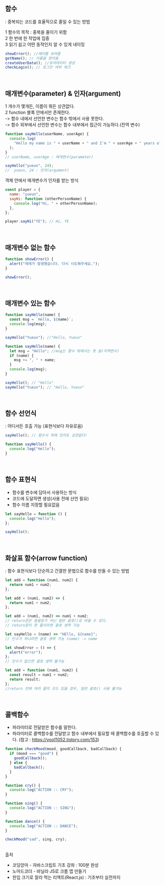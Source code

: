 ## 함수

: 중복되는 코드를 효율적으로 줄일 수 있는 방법

1 함수의 목적 : 중복을 줄이기 위함  
2 한 번에 한 작업에 집중  
3 읽기 쉽고 어떤 동작인지 알 수 있게 네이밍

```javascript
showError(); //에러를 보여줌
getName(); // 이름을 얻어옴
createUserData(); //유저데이터 생성
checkLogin(); // 로그인 여부 체크
```

<br>

## 매개변수(parameter) & 인자(argument)

1 개수가 몇개든, 이름이 뭐든 상관없다.  
2 function 블록 안에서만 존재한다.  
-> 함수 내에서 선언한 변수는 함수 밖에서 사용 못한다.  
-> 함수 외부에서 선언한 변수는 함수 내부에서 접근이 가능하다.(전역 변수)

```jsx
function sayHello(userName, userAge) {
  console.log(
    "Hello my name is " + userName + " and I'm " + userAge + " years old."
  );
}
// userName, userAge : 매개변수(parameter)

sayHello("yueun", 24);
//  yueun, 24 : 인자(argument)
```

객체 안에서 매개변수가 인자를 받는 방식

```jsx
const player = {
  name: "yueun",
  sayHi: function (otherPersonName) {
    console.log("Hi, " + otherPersonName);
  },
};

player.sayHi("YE"); // Hi, YE
```

<br>

## 매개변수 없는 함수

```javascript
function showError() {
  alert("에레가 발생했습니다. 다시 시도해주세요.");
}

showError();
```

<br>

## 매개변수 있는 함수

```javascript
function sayHello(name) {
  const msg = `Hello, ${name}`;
  console.log(msg);
}

sayHello("Yueun"); //"Hello, Yueun"

function sayHello(name) {
  let msg = "Hello"; //msg는 함수 밖에서는 못 씀(지역변수)
  if (name) {
    msg += ", " + name;
  }
  console.log(msg);
}

sayHello(); // "Hello"
sayHello("Yueun"); // "Hello, Yueun"
```

<br>

## 함수 선언식

: 어디서든 호출 가능 (표현식보다 자유로움)

```javascript
sayHello(); // 함수식 위에 있어도 상관없다!

function sayHello() {
  console.log("Hello");
}
```

<br>

## 함수 표현식

- 함수를 변수에 담아서 사용하는 방식
- 코드에 도달하면 생성(사용 전에 선언 필요)
- 함수 이름 지정할 필요없음

```javascript
let sayHello = function () {
  console.log("Hello");
};

sayHello();
```

  <br>

## 화살표 함수(arrow function)

: 함수 표현식보다 단순하고 간결한 문법으로 함수를 만들 수 있는 방법

```javascript
let add = function (num1, num2) {
  return num1 + num2;
};

let add = (num1, num2) => {
  return num1 + num2;
};

let add = (num1, num2) => num1 + num2;
// return문은 중괄호가 아닌 일반 괄호()로 바꿀 수 있다.
// return문이 한 줄이라면 괄호 생략 가능

let sayHello = (name) => "HEllo, ${name}";
// 인수가 하나라면 괄호 생략 가능 (name) -> name

let showError = () => {
  alert("error");
};
// 인수가 없으면 괄호 생략 불가능

let add = function (num1, num2) {
  const result = num1 + num2;
  return result;
};
//return 전에 여러 줄의 코드 있을 경우, 일반 괄호() 사용 불가능
```

  <br>

## 콜백함수

- 파라미터로 전달받은 함수를 말한다.
- 파라미터로 콜백함수를 전달받고 함수 내부에서 필요할 때 콜백함수를 호출할 수 있다. (참고 : https://yoo11052.tistory.com/153)

```jsx
function checkMood(mood, goodCallback, badCallback) {
  if (mood === "good") {
    goodCallback();
  } else {
    badCallback();
  }
}

function cry() {
  console.log("ACTION :: CRY");
}

function sing() {
  console.log("ACTION :: SING");
}

function dance() {
  console.log("ACTION :: DANCE");
}

checkMood("sad", sing, cry);
```

<br>
출처

- 코딩앙마 - 자바스크립트 기초 강좌 : 100분 완성
- 노마드코더 - 바닐라 JS로 크롬 앱 만들기
- 한입 크기로 잘라 먹는 리액트(React.js) : 기초부터 실전까지
